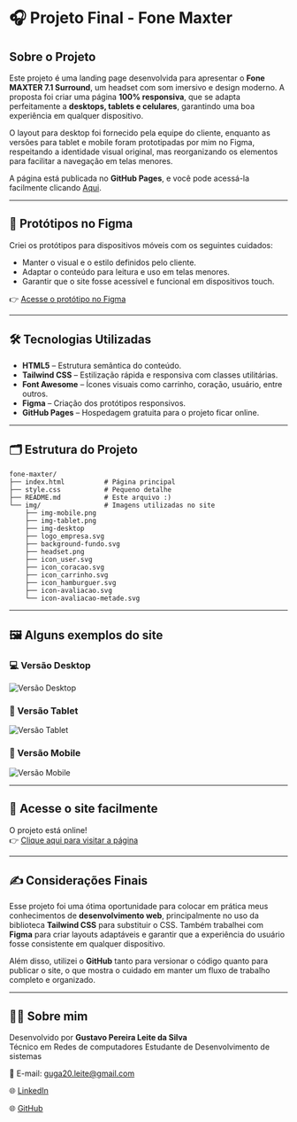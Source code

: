 # 🎧 Projeto Final - Fone Maxter

## Sobre o Projeto

Este projeto é uma landing page desenvolvida para apresentar o **Fone MAXTER 7.1 Surround**, um headset com som imersivo e design moderno. A proposta foi criar uma página **100% responsiva**, que se adapta perfeitamente a **desktops, tablets e celulares**, garantindo uma boa experiência em qualquer dispositivo.

O layout para desktop foi fornecido pela equipe do cliente, enquanto as versões para tablet e mobile foram prototipadas por mim no Figma, respeitando a identidade visual original, mas reorganizando os elementos para facilitar a navegação em telas menores.

A página está publicada no **GitHub Pages**, e você pode acessá-la facilmente clicando [Aqui](https://gpereiraaa.github.io/projetoFinalFoneMaxter/).

---

## 🧩 Protótipos no Figma

Criei os protótipos para dispositivos móveis com os seguintes cuidados:

- Manter o visual e o estilo definidos pelo cliente.
- Adaptar o conteúdo para leitura e uso em telas menores.
- Garantir que o site fosse acessível e funcional em dispositivos touch.

👉 [Acesse o protótipo no Figma](https://www.figma.com/design/4v4zjjowtP5L1DgBVAOSEM/atividade-LIMA-Final?node-id=0-1&t=IOKcXDhtVmqsEEdH-1)

---

## 🛠️ Tecnologias Utilizadas

- **HTML5** – Estrutura semântica do conteúdo.
- **Tailwind CSS** – Estilização rápida e responsiva com classes utilitárias.
- **Font Awesome** – Ícones visuais como carrinho, coração, usuário, entre outros.
- **Figma** – Criação dos protótipos responsivos.
- **GitHub Pages** – Hospedagem gratuita para o projeto ficar online.

---

## 🗂️ Estrutura do Projeto

```
fone-maxter/
├── index.html          # Página principal
├── style.css           # Pequeno detalhe
├── README.md           # Este arquivo :)
└── img/                # Imagens utilizadas no site
    ├── img-mobile.png
    ├── img-tablet.png
    ├── img-desktop
    ├── logo_empresa.svg
    ├── background-fundo.svg
    ├── headset.png
    ├── icon_user.svg
    ├── icon_coracao.svg
    ├── icon_carrinho.svg
    ├── icon_hamburguer.svg
    ├── icon-avaliacao.svg
    └── icon-avaliacao-metade.svg
```

---

## 🖼️ Alguns exemplos do site

### 💻 Versão Desktop
![Versão Desktop](./img/img-desktop.png)

### 📱 Versão Tablet
![Versão Tablet](./img/img-tablet.png)

### 📲 Versão Mobile
![Versão Mobile](./img/img-mobile.png)

---

## 🔗 Acesse o site facilmente

O projeto está online!  
👉 [Clique aqui para visitar a página](https://gpereiraaa.github.io/projetoFinalFoneMaxter/)

---

## ✍️ Considerações Finais

Esse projeto foi uma ótima oportunidade para colocar em prática meus conhecimentos de **desenvolvimento web**, principalmente no uso da biblioteca **Tailwind CSS** para substituir o CSS. Também trabalhei com **Figma** para criar layouts adaptáveis e garantir que a experiência do usuário fosse consistente em qualquer dispositivo.

Além disso, utilizei o **GitHub** tanto para versionar o código quanto para publicar o site, o que mostra o cuidado em manter um fluxo de trabalho completo e organizado.

---

## 👨‍💻 Sobre mim

Desenvolvido por **Gustavo Pereira Leite da Silva**  
Técnico em Redes de computadores
Estudante de Desenvolvimento de sistemas

📧 E-mail: guga20.leite@gmail.com  

🌐 [LinkedIn](https://www.linkedin.com/in/gustavo-pereira-dev-redes/)  

🌐 [GitHub](https://github.com/gpereiraaa)

